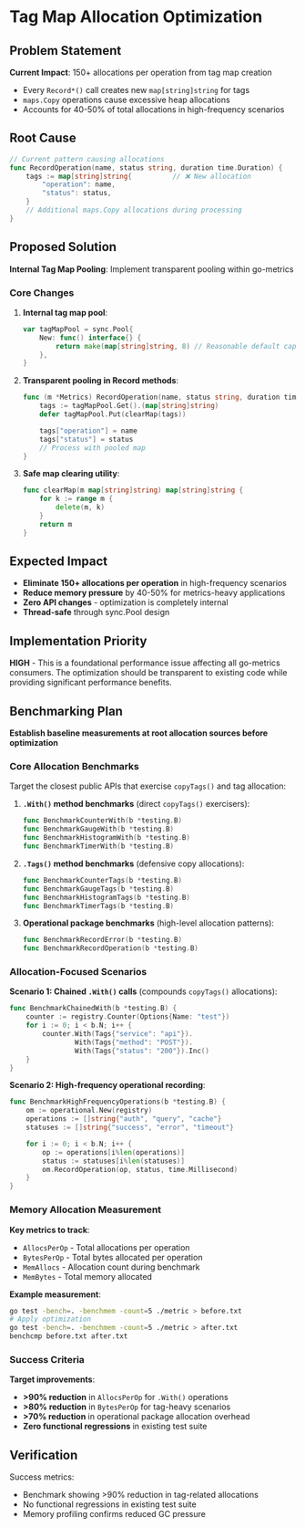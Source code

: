 # Tag Map Allocation Optimization

## Problem Statement

**Current Impact**: 150+ allocations per operation from tag map creation
- Every `Record*()` call creates new `map[string]string` for tags
- `maps.Copy` operations cause excessive heap allocations
- Accounts for 40-50% of total allocations in high-frequency scenarios

## Root Cause

```go
// Current pattern causing allocations
func RecordOperation(name, status string, duration time.Duration) {
    tags := map[string]string{          // ❌ New allocation
        "operation": name,
        "status": status,
    }
    // Additional maps.Copy allocations during processing
}
```

## Proposed Solution

**Internal Tag Map Pooling**: Implement transparent pooling within go-metrics

### Core Changes

1. **Internal tag map pool**:
   ```go
   var tagMapPool = sync.Pool{
       New: func() interface{} {
           return make(map[string]string, 8) // Reasonable default capacity
       },
   }
   ```

2. **Transparent pooling in Record methods**:
   ```go
   func (m *Metrics) RecordOperation(name, status string, duration time.Duration) {
       tags := tagMapPool.Get().(map[string]string)
       defer tagMapPool.Put(clearMap(tags))

       tags["operation"] = name
       tags["status"] = status
       // Process with pooled map
   }
   ```

3. **Safe map clearing utility**:
   ```go
   func clearMap(m map[string]string) map[string]string {
       for k := range m {
           delete(m, k)
       }
       return m
   }
   ```

## Expected Impact

- **Eliminate 150+ allocations per operation** in high-frequency scenarios
- **Reduce memory pressure** by 40-50% for metrics-heavy applications
- **Zero API changes** - optimization is completely internal
- **Thread-safe** through sync.Pool design

## Implementation Priority

**HIGH** - This is a foundational performance issue affecting all go-metrics consumers. The optimization should be transparent to existing code while providing significant performance benefits.

## Benchmarking Plan

**Establish baseline measurements at root allocation sources before optimization**

### Core Allocation Benchmarks

Target the closest public APIs that exercise `copyTags()` and tag allocation:

1. **`.With()` method benchmarks** (direct `copyTags()` exercisers):
   ```go
   func BenchmarkCounterWith(b *testing.B)
   func BenchmarkGaugeWith(b *testing.B)
   func BenchmarkHistogramWith(b *testing.B)
   func BenchmarkTimerWith(b *testing.B)
   ```

2. **`.Tags()` method benchmarks** (defensive copy allocations):
   ```go
   func BenchmarkCounterTags(b *testing.B)
   func BenchmarkGaugeTags(b *testing.B)
   func BenchmarkHistogramTags(b *testing.B)
   func BenchmarkTimerTags(b *testing.B)
   ```

3. **Operational package benchmarks** (high-level allocation patterns):
   ```go
   func BenchmarkRecordError(b *testing.B)
   func BenchmarkRecordOperation(b *testing.B)
   ```

### Allocation-Focused Scenarios

**Scenario 1: Chained `.With()` calls** (compounds `copyTags()` allocations):
```go
func BenchmarkChainedWith(b *testing.B) {
    counter := registry.Counter(Options{Name: "test"})
    for i := 0; i < b.N; i++ {
        counter.With(Tags{"service": "api"}).
                With(Tags{"method": "POST"}).
                With(Tags{"status": "200"}).Inc()
    }
}
```

**Scenario 2: High-frequency operational recording**:
```go
func BenchmarkHighFrequencyOperations(b *testing.B) {
    om := operational.New(registry)
    operations := []string{"auth", "query", "cache"}
    statuses := []string{"success", "error", "timeout"}

    for i := 0; i < b.N; i++ {
        op := operations[i%len(operations)]
        status := statuses[i%len(statuses)]
        om.RecordOperation(op, status, time.Millisecond)
    }
}
```

### Memory Allocation Measurement

**Key metrics to track**:
- `AllocsPerOp` - Total allocations per operation
- `BytesPerOp` - Total bytes allocated per operation
- `MemAllocs` - Allocation count during benchmark
- `MemBytes` - Total memory allocated

**Example measurement**:
```bash
go test -bench=. -benchmem -count=5 ./metric > before.txt
# Apply optimization
go test -bench=. -benchmem -count=5 ./metric > after.txt
benchcmp before.txt after.txt
```

### Success Criteria

**Target improvements**:
- **>90% reduction** in `AllocsPerOp` for `.With()` operations
- **>80% reduction** in `BytesPerOp` for tag-heavy scenarios
- **>70% reduction** in operational package allocation overhead
- **Zero functional regressions** in existing test suite

## Verification

Success metrics:
- Benchmark showing >90% reduction in tag-related allocations
- No functional regressions in existing test suite
- Memory profiling confirms reduced GC pressure